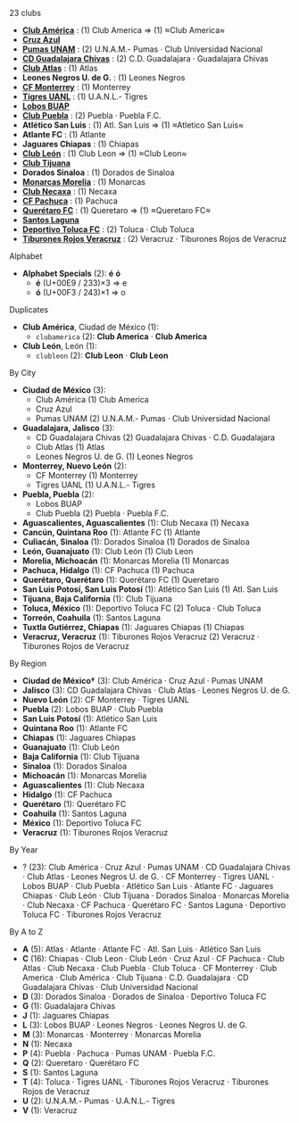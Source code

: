 23 clubs

- [**Club América**](https://en.wikipedia.org/wiki/Club_América) : (1) Club America ⇒ (1) ≈Club America≈
- [**Cruz Azul**](https://en.wikipedia.org/wiki/Cruz_Azul)
- [**Pumas UNAM**](https://en.wikipedia.org/wiki/Club_Universidad_Nacional) : (2) U.N.A.M.- Pumas · Club Universidad Nacional
- [**CD Guadalajara Chivas**](https://en.wikipedia.org/wiki/C.D._Guadalajara) : (2) C.D. Guadalajara · Guadalajara Chivas
- [**Club Atlas**](https://en.wikipedia.org/wiki/Club_Atlas) : (1) Atlas
- **Leones Negros U. de G.** : (1) Leones Negros
- [**CF Monterrey**](https://en.wikipedia.org/wiki/C.F._Monterrey) : (1) Monterrey
- [**Tigres UANL**](https://en.wikipedia.org/wiki/Tigres_UANL) : (1) U.A.N.L.- Tigres
- [**Lobos BUAP**](https://en.wikipedia.org/wiki/Lobos_BUAP)
- [**Club Puebla**](https://en.wikipedia.org/wiki/Puebla_F.C.) : (2) Puebla · Puebla F.C.
- **Atlético San Luis** : (1) Atl. San Luis ⇒ (1) ≈Atletico San Luis≈
- **Atlante FC** : (1) Atlante
- **Jaguares Chiapas** : (1) Chiapas
- [**Club León**](https://en.wikipedia.org/wiki/Club_León) : (1) Club Leon ⇒ (1) ≈Club Leon≈
- [**Club Tijuana**](https://en.wikipedia.org/wiki/Club_Tijuana)
- **Dorados Sinaloa** : (1) Dorados de Sinaloa
- [**Monarcas Morelia**](https://en.wikipedia.org/wiki/Monarcas_Morelia) : (1) Monarcas
- [**Club Necaxa**](https://en.wikipedia.org/wiki/Club_Necaxa) : (1) Necaxa
- [**CF Pachuca**](https://en.wikipedia.org/wiki/C.F._Pachuca) : (1) Pachuca
- [**Querétaro FC**](https://en.wikipedia.org/wiki/Querétaro_FC) : (1) Queretaro ⇒ (1) ≈Queretaro FC≈
- [**Santos Laguna**](https://en.wikipedia.org/wiki/Santos_Laguna)
- [**Deportivo Toluca FC**](https://en.wikipedia.org/wiki/Club_Toluca) : (2) Toluca · Club Toluca
- [**Tiburones Rojos Veracruz**](https://en.wikipedia.org/wiki/Tiburones_Rojos_de_Veracruz) : (2) Veracruz · Tiburones Rojos de Veracruz




Alphabet

- **Alphabet Specials** (2):  **é**  **ó** 
  - **é** (U+00E9 / 233)×3 ⇒ e
  - **ó** (U+00F3 / 243)×1 ⇒ o




Duplicates

- **Club América**, Ciudad de México (1):
  - `clubamerica` (2): **Club America** · **Club America**
- **Club León**, León (1):
  - `clubleon` (2): **Club Leon** · **Club Leon**




By City

- **Ciudad de México** (3): 
  - Club América  (1) Club America
  - Cruz Azul 
  - Pumas UNAM  (2) U.N.A.M.- Pumas · Club Universidad Nacional
- **Guadalajara, Jalisco** (3): 
  - CD Guadalajara Chivas  (2) Guadalajara Chivas · C.D. Guadalajara
  - Club Atlas  (1) Atlas
  - Leones Negros U. de G.  (1) Leones Negros
- **Monterrey, Nuevo León** (2): 
  - CF Monterrey  (1) Monterrey
  - Tigres UANL  (1) U.A.N.L.- Tigres
- **Puebla, Puebla** (2): 
  - Lobos BUAP 
  - Club Puebla  (2) Puebla · Puebla F.C.
- **Aguascalientes, Aguascalientes** (1): Club Necaxa  (1) Necaxa
- **Cancún, Quintana Roo** (1): Atlante FC  (1) Atlante
- **Culiacán, Sinaloa** (1): Dorados Sinaloa  (1) Dorados de Sinaloa
- **León, Guanajuato** (1): Club León  (1) Club Leon
- **Morelia, Michoacán** (1): Monarcas Morelia  (1) Monarcas
- **Pachuca, Hidalgo** (1): CF Pachuca  (1) Pachuca
- **Querétaro, Querétaro** (1): Querétaro FC  (1) Queretaro
- **San Luis Potosí, San Luis Potosí** (1): Atlético San Luis  (1) Atl. San Luis
- **Tijuana, Baja California** (1): Club Tijuana 
- **Toluca, México** (1): Deportivo Toluca FC  (2) Toluca · Club Toluca
- **Torreón, Coahuila** (1): Santos Laguna 
- **Tuxtla Gutiérrez, Chiapas** (1): Jaguares Chiapas  (1) Chiapas
- **Veracruz, Veracruz** (1): Tiburones Rojos Veracruz  (2) Veracruz · Tiburones Rojos de Veracruz




By Region

- **Ciudad de México†** (3):   Club América · Cruz Azul · Pumas UNAM
- **Jalisco** (3):   CD Guadalajara Chivas · Club Atlas · Leones Negros U. de G.
- **Nuevo León** (2):   CF Monterrey · Tigres UANL
- **Puebla** (2):   Lobos BUAP · Club Puebla
- **San Luis Potosí** (1):   Atlético San Luis
- **Quintana Roo** (1):   Atlante FC
- **Chiapas** (1):   Jaguares Chiapas
- **Guanajuato** (1):   Club León
- **Baja California** (1):   Club Tijuana
- **Sinaloa** (1):   Dorados Sinaloa
- **Michoacán** (1):   Monarcas Morelia
- **Aguascalientes** (1):   Club Necaxa
- **Hidalgo** (1):   CF Pachuca
- **Querétaro** (1):   Querétaro FC
- **Coahuila** (1):   Santos Laguna
- **México** (1):   Deportivo Toluca FC
- **Veracruz** (1):   Tiburones Rojos Veracruz




By Year

- ? (23):   Club América · Cruz Azul · Pumas UNAM · CD Guadalajara Chivas · Club Atlas · Leones Negros U. de G. · CF Monterrey · Tigres UANL · Lobos BUAP · Club Puebla · Atlético San Luis · Atlante FC · Jaguares Chiapas · Club León · Club Tijuana · Dorados Sinaloa · Monarcas Morelia · Club Necaxa · CF Pachuca · Querétaro FC · Santos Laguna · Deportivo Toluca FC · Tiburones Rojos Veracruz






By A to Z

- **A** (5): Atlas · Atlante · Atlante FC · Atl. San Luis · Atlético San Luis
- **C** (16): Chiapas · Club Leon · Club León · Cruz Azul · CF Pachuca · Club Atlas · Club Necaxa · Club Puebla · Club Toluca · CF Monterrey · Club America · Club América · Club Tijuana · C.D. Guadalajara · CD Guadalajara Chivas · Club Universidad Nacional
- **D** (3): Dorados Sinaloa · Dorados de Sinaloa · Deportivo Toluca FC
- **G** (1): Guadalajara Chivas
- **J** (1): Jaguares Chiapas
- **L** (3): Lobos BUAP · Leones Negros · Leones Negros U. de G.
- **M** (3): Monarcas · Monterrey · Monarcas Morelia
- **N** (1): Necaxa
- **P** (4): Puebla · Pachuca · Pumas UNAM · Puebla F.C.
- **Q** (2): Queretaro · Querétaro FC
- **S** (1): Santos Laguna
- **T** (4): Toluca · Tigres UANL · Tiburones Rojos Veracruz · Tiburones Rojos de Veracruz
- **U** (2): U.N.A.M.- Pumas · U.A.N.L.- Tigres
- **V** (1): Veracruz




